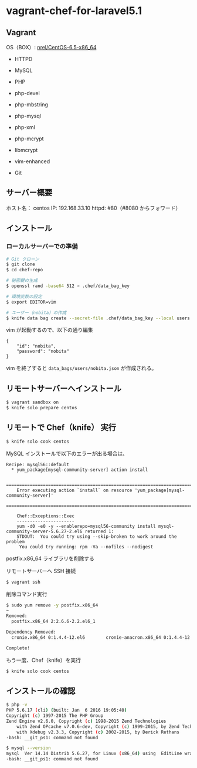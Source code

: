# vagrant-chef-for-laravel5.1


## Vagrant

OS（BOX）: [nrel/CentOS-6.5-x86_64](https://vagrantcloud.com/nrel/boxes/CentOS-6.5-x86_64)

* HTTPD
* MySQL
* PHP

* php-devel
* php-mbstring 
* php-mysql 
* php-xml 
* php-mcrypt 

* libmcrypt

* vim-enhanced
* Git

## サーバー概要

ホスト名： centos
IP: 192.168.33.10
httpd: #80（#8080 からフォワード）


## インストール

### ローカルサーバーでの準備

```bash
# Git クローン
$ git clone
$ cd chef-repo

# 秘密鍵の生成
$ openssl rand -base64 512 > .chef/data_bag_key

# 環境変数の設定
$ export EDITOR=vim

# ユーザー（nobita）の作成
$ knife data bag create --secret-file .chef/data_bag_key --local users nobita
```

vim が起動するので、以下の通り編集

```vim
{
	"id": "nobita", 
	"password": "nobita" 
}
```

vim を終了すると ``data_bags/users/nobita.json`` が作成される。

## リモートサーバーへインストール

```bash
$ vagrant sandbox on
$ knife solo prepare centos
```

## リモートで Chef（knife） 実行

```bash
$ knife solo cook centos
```

MySQL インストールで以下のエラーが出る場合は、

```
Recipe: mysql56::default
  * yum_package[mysql-community-server] action install
    
    ================================================================================
    Error executing action `install` on resource 'yum_package[mysql-community-server]'
    ================================================================================
    
    Chef::Exceptions::Exec
    ----------------------
    yum -d0 -e0 -y --enablerepo=mysql56-community install mysql-community-server-5.6.27-2.el6 returned 1:
    STDOUT:  You could try using --skip-broken to work around the problem
     You could try running: rpm -Va --nofiles --nodigest
```

postfix.x86_64 ライブラリを削除する

リモートサーバーへ SSH 接続

```bash
$ vagrant ssh
```

削除コマンド実行

```bash
$ sudo yum remove -y postfix.x86_64
~
Removed:
  postfix.x86_64 2:2.6.6-2.2.el6_1

Dependency Removed:
  cronie.x86_64 0:1.4.4-12.el6        cronie-anacron.x86_64 0:1.4.4-12.el6        crontabs.noarch 0:1.10-33.el6

Complete!
```
もう一度、Chef（knife）を実行

```bash
$ knife solo cook centos
```
## インストールの確認

```bash
$ php -v
PHP 5.6.17 (cli) (built: Jan  6 2016 19:05:40) 
Copyright (c) 1997-2015 The PHP Group
Zend Engine v2.6.0, Copyright (c) 1998-2015 Zend Technologies
    with Zend OPcache v7.0.6-dev, Copyright (c) 1999-2015, by Zend Technologies
    with Xdebug v2.3.3, Copyright (c) 2002-2015, by Derick Rethans
-bash: __git_ps1: command not found

$ mysql --version
mysql  Ver 14.14 Distrib 5.6.27, for Linux (x86_64) using  EditLine wrapper
-bash: __git_ps1: command not found
```

